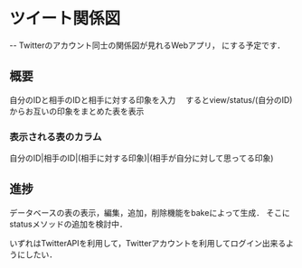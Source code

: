 # ツイート関係図 
--
Twitterのアカウント同士の関係図が見れるWebアプリ，
にする予定です．　

## 概要

自分のIDと相手のIDと相手に対する印象を入力　
するとview/status/(自分のID)からお互いの印象をまとめた表を表示　

### 表示される表のカラム
自分のID|相手のID|(相手に対する印象)|(相手が自分に対して思ってる印象)

## 進捗

データベースの表の表示，編集，追加，削除機能をbakeによって生成．
そこにstatusメソッドの追加を検討中．

いずれはTwitterAPIを利用して，Twitterアカウントを利用してログイン出来るようにしたい．　
 
